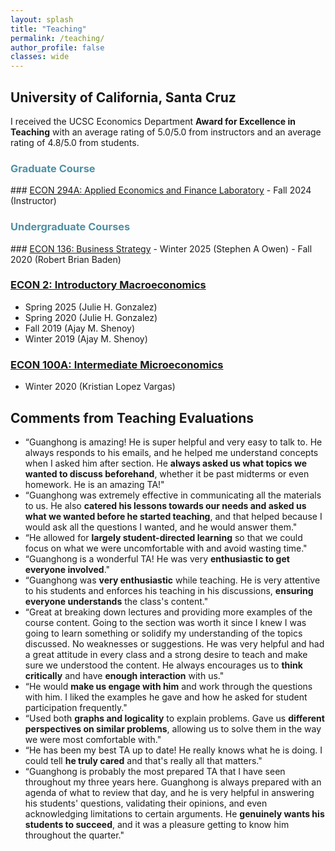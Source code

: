 ```yaml
---
layout: splash
title: "Teaching"
permalink: /teaching/
author_profile: false
classes: wide
---
```


<h2> University of California, Santa Cruz </h2>

I received the UCSC Economics Department **Award for Excellence in Teaching** with an average rating of 5.0/5.0 from instructors and an average rating of 4.8/5.0 from students.

<h3 style="color:rgb(78, 145, 165);"> Graduate Course </h3>
### <u>ECON 294A: Applied Economics and Finance Laboratory</u>
- Fall 2024 (Instructor)
<h3 style="color:rgb(78, 145, 165);"> Undergraduate Courses </h3>
### <u>ECON 136: Business Strategy</u>
- Winter 2025 (Stephen A Owen)
- Fall 2020 (Robert Brian Baden)

### <u>ECON 2: Introductory Macroeconomics</u>
- Spring 2025 (Julie H. Gonzalez)
- Spring 2020 (Julie H. Gonzalez)
- Fall 2019 (Ajay M. Shenoy)
- Winter 2019 (Ajay M. Shenoy)

### <u>ECON 100A: Intermediate Microeconomics</u>
- Winter 2020 (Kristian Lopez Vargas)


<h2>Comments from Teaching Evaluations</h2>

<ul>
    <li>“Guanghong is amazing! He is super helpful and very easy to talk to. He always responds to his emails, and he helped me understand concepts when I asked him after section. He <strong>always asked us what topics we wanted to discuss beforehand</strong>, whether it be past midterms or even homework. He is an amazing TA!"</li>
    <li>“Guanghong was extremely effective in communicating all the materials to us. He also <strong>catered his lessons towards our needs and asked us what we wanted before he started teaching</strong>, and that helped because I would ask all the questions I wanted, and he would answer them."</li>
    <li>“He allowed for <strong>largely student-directed learning</strong> so that we could focus on what we were uncomfortable with and avoid wasting time."</li>
    <li>“Guanghong is a wonderful TA! He was very <strong>enthusiastic to get everyone involved</strong>."</li>
    <li>“Guanghong was <strong>very enthusiastic</strong> while teaching. He is very attentive to his students and enforces his teaching in his discussions, <strong>ensuring everyone understands</strong> the class's content."</li>
    <li>“Great at breaking down lectures and providing more examples of the course content. Going to the section was worth it since I knew I was going to learn something or solidify my understanding of the topics discussed. No weaknesses or suggestions. He was very helpful and had a great attitude in every class and a strong desire to teach and make sure we understood the content. He always encourages us to <strong>think critically</strong> and have <strong>enough interaction</strong> with us."</li>
    <li>“He would <strong>make us engage with him</strong> and work through the questions with him. I liked the examples he gave and how he asked for student participation frequently."</li>
    <li>“Used both <strong>graphs and logicality</strong> to explain problems. Gave us <strong>different perspectives on similar problems</strong>, allowing us to solve them in the way we were most comfortable with."</li>
    <li>“He has been my best TA up to date! He really knows what he is doing. I could tell <strong>he truly cared</strong> and that's really all that matters."</li>
    <li>“Guanghong is probably the most prepared TA that I have seen throughout my three years here. Guanghong is always prepared with an agenda of what to review that day, and he is very helpful in answering his students' questions, validating their opinions, and even acknowledging limitations to certain arguments. He <strong>genuinely wants his students to succeed</strong>, and it was a pleasure getting to know him throughout the quarter."</li>
</ul>




